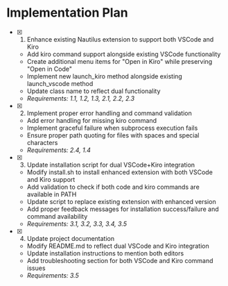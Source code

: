 # Implementation Plan

- [x] 1. Enhance existing Nautilus extension to support both VSCode and Kiro
  - Add kiro command support alongside existing VSCode functionality
  - Create additional menu items for "Open in Kiro" while preserving "Open in Code"
  - Implement new launch_kiro method alongside existing launch_vscode method
  - Update class name to reflect dual functionality
  - _Requirements: 1.1, 1.2, 1.3, 2.1, 2.2, 2.3_

- [x] 2. Implement proper error handling and command validation
  - Add error handling for missing kiro command
  - Implement graceful failure when subprocess execution fails
  - Ensure proper path quoting for files with spaces and special characters
  - _Requirements: 2.4, 1.4_

- [x] 3. Update installation script for dual VSCode+Kiro integration
  - Modify install.sh to install enhanced extension with both VSCode and Kiro support
  - Add validation to check if both code and kiro commands are available in PATH
  - Update script to replace existing extension with enhanced version
  - Add proper feedback messages for installation success/failure and command availability
  - _Requirements: 3.1, 3.2, 3.3, 3.4, 3.5_

- [x] 4. Update project documentation
  - Modify README.md to reflect dual VSCode and Kiro integration
  - Update installation instructions to mention both editors
  - Add troubleshooting section for both VSCode and Kiro command issues
  - _Requirements: 3.5_